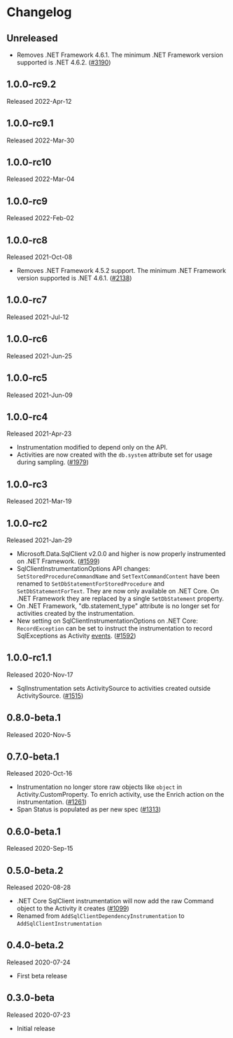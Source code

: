 # Changelog

## Unreleased

* Removes .NET Framework 4.6.1. The minimum .NET Framework
  version supported is .NET 4.6.2. ([#3190](https://github.com/open-telemetry/opentelemetry-dotnet/issues/3190))

## 1.0.0-rc9.2

Released 2022-Apr-12

## 1.0.0-rc9.1

Released 2022-Mar-30

## 1.0.0-rc10

Released 2022-Mar-04

## 1.0.0-rc9

Released 2022-Feb-02

## 1.0.0-rc8

Released 2021-Oct-08

* Removes .NET Framework 4.5.2 support. The minimum .NET Framework version
  supported is .NET 4.6.1. ([#2138](https://github.com/open-telemetry/opentelemetry-dotnet/issues/2138))

## 1.0.0-rc7

Released 2021-Jul-12

## 1.0.0-rc6

Released 2021-Jun-25

## 1.0.0-rc5

Released 2021-Jun-09

## 1.0.0-rc4

Released 2021-Apr-23

* Instrumentation modified to depend only on the API.
* Activities are now created with the `db.system` attribute set for usage
  during sampling. ([#1979](https://github.com/open-telemetry/opentelemetry-dotnet/pull/1979))

## 1.0.0-rc3

Released 2021-Mar-19

## 1.0.0-rc2

Released 2021-Jan-29

* Microsoft.Data.SqlClient v2.0.0 and higher is now properly instrumented
  on .NET Framework.
  ([#1599](https://github.com/open-telemetry/opentelemetry-dotnet/pull/1599))
* SqlClientInstrumentationOptions API changes: `SetStoredProcedureCommandName`
  and `SetTextCommandContent` have been renamed to
  `SetDbStatementForStoredProcedure` and `SetDbStatementForText`. They are now
  only available on .NET Core. On .NET Framework they are replaced by a single
  `SetDbStatement` property.
* On .NET Framework, "db.statement_type" attribute is no longer set for
  activities created by the instrumentation.
* New setting on SqlClientInstrumentationOptions on .NET Core: `RecordException`
  can be set to instruct the instrumentation to record SqlExceptions as Activity
  [events](https://github.com/open-telemetry/opentelemetry-specification/blob/main/specification/trace/semantic_conventions/exceptions.md).
  ([#1592](https://github.com/open-telemetry/opentelemetry-dotnet/pull/1592))

## 1.0.0-rc1.1

Released 2020-Nov-17

* SqlInstrumentation sets ActivitySource to activities created outside
  ActivitySource.
  ([#1515](https://github.com/open-telemetry/opentelemetry-dotnet/pull/1515/))

## 0.8.0-beta.1

Released 2020-Nov-5

## 0.7.0-beta.1

Released 2020-Oct-16

* Instrumentation no longer store raw objects like `object` in
  Activity.CustomProperty. To enrich activity, use the Enrich action on the
  instrumentation.
  ([#1261](https://github.com/open-telemetry/opentelemetry-dotnet/pull/1261))
* Span Status is populated as per new spec
  ([#1313](https://github.com/open-telemetry/opentelemetry-dotnet/pull/1313))

## 0.6.0-beta.1

Released 2020-Sep-15

## 0.5.0-beta.2

Released 2020-08-28

* .NET Core SqlClient instrumentation will now add the raw Command object to the
  Activity it creates
  ([#1099](https://github.com/open-telemetry/opentelemetry-dotnet/pull/1099))
* Renamed from `AddSqlClientDependencyInstrumentation` to
  `AddSqlClientInstrumentation`

## 0.4.0-beta.2

Released 2020-07-24

* First beta release

## 0.3.0-beta

Released 2020-07-23

* Initial release

